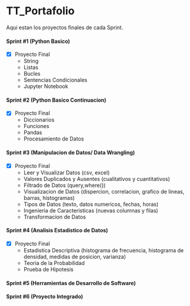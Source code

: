 # TT_Portafolio
Aqui estan los proyectos finales de cada Sprint.

#### Sprint #1 (Python Basico)
- [X] Proyecto Final
  - String
  - Listas
  - Bucles
  - Sentencias Condicionales
  - Jupyter Notebook

#### Sprint #2 (Python Basico Continuacion)
- [X] Proyecto Final
  - Diccionarios
  - Funciones
  - Pandas
  - Procesamiento de Datos

#### Sprint #3 (Manipulacion de Datos/ Data Wrangling)
- [X] Proyecto Final
  - Leer y Visualizar Datos (csv, excel)
  - Valores Duplicados y Ausentes (cualitativos y cuantitativos)
  - Filtrado de Datos (query,where())
  - Visualizacion de Datos (dispercion, correlacion, grafico de lineas, barras, histogramas)
  - Tipos de Datos (texto, datos numericos, fechas, horas)
  - Ingenieria de Caracteristicas (nuevas columnas y filas)
  - Transformacion de Datos

#### Sprint #4 (Analisis Estadistico de Datos)
- [X] Proyecto Final
  - Estadistica Descriptiva (histograma de frecuencia, histograma de densidad, medidas de posicion, varianza)
  - Teoria de la Probabilidad
  - Prueba de Hipotesis

#### Sprint #5 (Herramientas de Desarrollo de Software)

#### Sprint #6 (Proyecto Integrado)


